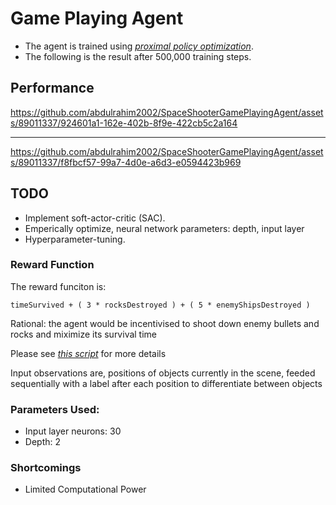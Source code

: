 # Game Playing Agent

- The agent is trained using [_proximal policy optimization_](https://arxiv.org/abs/1707.06347).
- The following is the result after 500,000 training steps.

## Performance

https://github.com/abdulrahim2002/SpaceShooterGamePlayingAgent/assets/89011337/924601a1-162e-402b-8f9e-422cb5c2a164

---

https://github.com/abdulrahim2002/SpaceShooterGamePlayingAgent/assets/89011337/f8fbcf57-99a7-4d0e-a6d3-e0594423b969


## TODO

* Implement soft-actor-critic (SAC).
* Emperically optimize, neural network parameters: depth, input layer
* Hyperparameter-tuning.

### Reward Function 

The reward funciton is:
```
timeSurvived + ( 3 * rocksDestroyed ) + ( 5 * enemyShipsDestroyed )
```

Rational: the agent would be incentivised to shoot down enemy bullets and rocks and miximize its survival time

Please see [_this script_](https://github.com/abdulrahim2002/SpaceShooterGamePlayingAgent/blob/main/Assets/MarchForward.cs) for more details

Input observations are, positions of objects currently in the scene, feeded sequentially
with a label after each position to differentiate between objects

### Parameters Used:
* Input layer neurons: 30
* Depth: 2

### Shortcomings
* Limited Computational Power
